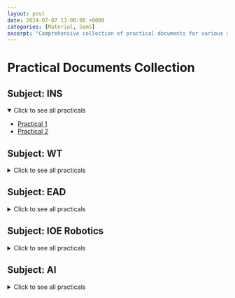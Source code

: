 ```yaml
---
layout: post
date: 2024-07-07 13:00:00 +0000
categories: [Material, Sem5]
excerpt: "Comprehensive collection of practical documents for various subjects."
---
```


# Practical Documents Collection

## Subject: INS

<details open>
  <summary>Click to see all practicals</summary>
  <ul>
    <li><a href="/assets/docx/ins/ET22BTCO037_INS_p1.docx" download>Practical 1</a></li>
    <li><a href="/assets/docx/ins/ET22BTCO037_INS_p2.docx" download>Practical 2</a></li>
    <!-- Add more documents as needed -->
  </ul>
</details>

## Subject: WT

<details>
  <summary>Click to see all practicals</summary>
  <ul>
    <li><a href="/assets/docx/wt/ET22BTCO037_WT_p1.docx" download>Practical 1</a></li>
    <li><a href="/assets/docx/wt/ET22BTCO037_WT_p2.docx" download>Practical 2</a></li>
    <li><a href="/assets/docx/wt/ET22BTCO037_WT_p3.docx" download>Practical 3</a></li>
    <li><a href="/assets/docx/wt/ET22BTCO037_WT_html_assignment_1.docx" download>HTML Assignment 1</a></li>
    <!-- Add more documents as needed -->
  </ul>
</details>

## Subject: EAD

<details>
  <summary>Click to see all practicals</summary>
  <ul>
    <li><a href="/assets/docx/ead/ET22BTCO037_EAD_p1.docx" download>Practical 1</a></li>
    <!-- Add more documents as needed -->
  </ul>
</details>

## Subject: IOE Robotics

<details>
  <summary>Click to see all practicals</summary>
  <ul>
    <li><a href="/assets/docx/ioe/ET22BTCO037_IOE_p1.docx" download>Practical 1</a></li>
    <!-- Add more documents as needed -->
  </ul>
</details>

## Subject: AI

<details>
  <summary>Click to see all practicals</summary>
  <ul>
    <li><a href="/assets/docx/ai/ET22BTCO037_AI_p1.docx" download>Practical 1</a></li>
    <li><a href="/assets/docx/ai/ET22BTCO037_AI_p2.docx" download>Practical 2</a></li>
    <li><a href="/assets/docx/ai/ET22BTCO037_AI_p3.docx" download>Practical 3</a></li>
    <li><a href="/assets/docx/ai/ET22BTCO037_AI_p4.docx" download>Practical 4</a></li>
    <!-- Add more documents as needed -->
  </ul>
</details>

<script>
  document.addEventListener("DOMContentLoaded", function() {
    const detailsElements = document.querySelectorAll('details');
    
    detailsElements.forEach(detail => {
      detail.addEventListener('click', function() {
        detailsElements.forEach(el => {
          if (el !== detail) {
            el.removeAttribute('open');
          }
        });
      });
    });
  });
</script>
